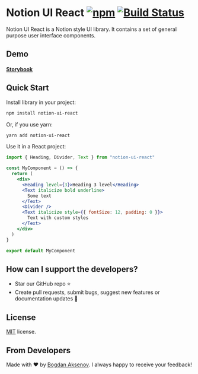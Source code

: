 # Notion UI React [![npm][badge:license]]() [![Build Status][badge:github-actions]][link:github-actions]

Notion UI React is a Notion style UI library. It contains a set of general purpose user interface components.

## Demo

#### [Storybook][link:storybook]

## Quick Start

Install library in your project:

```bash
npm install notion-ui-react
```

Or, if you use yarn:

```bash
yarn add notion-ui-react
```

Use it in a React project:

```jsx
import { Heading, Divider, Text } from "notion-ui-react"

const MyComponent = () => {
  return (
    <div>
      <Heading level={3}>Heading 3 level</Heading>
      <Text italicize bold underline>
        Some text
      </Text>
      <Divider />
      <Text italicize style={{ fontSize: 12, padding: 0 }}>
        Text with custom styles
      </Text>
    </div>
  )
}

export default MyComponent
```

## How can I support the developers?

- Star our GitHub repo :star:
- Create pull requests, submit bugs, suggest new features or documentation updates :wrench:

## License

[MIT](LICENSE) license.

## From Developers

Made with :heart: by [Bogdan Aksenov][link:bogdan-aksenov-tg].
I always happy to receive your feedback!

[badge:license]: https://img.shields.io/npm/l/notion-ui-react.svg
[badge:github-actions]: https://github.com/bogdanaks/notion-ui-react/workflows/Storybook/badge.svg
[link:github-actions]: https://github.com/bogdanaks/notion-ui-react/actions
[link:storybook]: https://bogdanaks.github.io/notion-ui-react/
[link:bogdan-aksenov-tg]: https://t.me/bogdanaks
